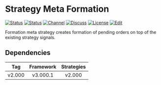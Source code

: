 # Strategy Meta Formation

[![Status][gha-image-check-master]][gha-link-check-master]
[![Status][gha-image-compile-master]][gha-link-compile-master]
[![Channel][tg-channel-image]][tg-channel-link]
[![Discuss][gh-discuss-badge]][gh-discuss-link]
[![License][license-image]][license-link]
[![Edit][gh-edit-badge]][gh-edit-link]

Formation meta strategy creates formation of pending orders
on top of the existing strategy signals.

## Dependencies

| Tag      | Framework | Strategies |
|:--------:|:---------:|:----------:|
| v2.000   | v3.000.1  | v2.000     |

<!-- Named links -->

[gh-discuss-badge]: https://img.shields.io/badge/Discussions-Q&A-blue.svg?logo=github
[gh-discuss-link]: https://github.com/EA31337/EA31337-Strategies/discussions

[gh-edit-badge]: https://img.shields.io/badge/GitHub-edit-purple.svg?logo=github
[gh-edit-link]: https://github.dev/EA31337/Strategy-Meta_Formation

[gha-link-check-master]: https://github.com/EA31337/Strategy-Meta_Formation/actions?query=workflow:Check+branch%3Amaster
[gha-image-check-master]: https://github.com/EA31337/Strategy-Meta_Formation/workflows/Check/badge.svg?branch=master
[gha-link-compile-master]: https://github.com/EA31337/Strategy-Meta_Formation/actions?query=workflow:Compile+branch%3Amaster
[gha-image-compile-master]: https://github.com/EA31337/Strategy-Meta_Formation/workflows/Compile/badge.svg?branch=master

[tg-channel-image]: https://img.shields.io/badge/Telegram-join-0088CC.svg?logo=telegram
[tg-channel-link]: https://t.me/EA31337

[license-image]: https://img.shields.io/github/license/EA31337/EA31337-Strategies.svg
[license-link]: https://tldrlegal.com/license/gnu-general-public-license-v3-(gpl-3)
